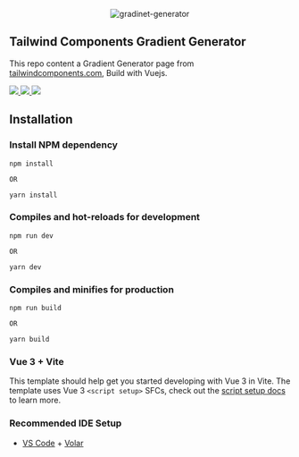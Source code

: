 <p align="center">
    <img src="public/tailwind-gradient-generator-thumbnail.webp" alt="gradinet-generator"></p>

## Tailwind Components Gradient Generator
This repo content a Gradient Generator page from [tailwindcomponents.com](https://tailwindcomponents.com/gradient-generator/), Build with Vuejs.

<a href="https://github.com/tailwindcomponents/gradient-generator/blob/main/LICENSE">
    <img src="https://img.shields.io/github/license/tailwindcomponents/gradient-generator">
</a>

<a href="https://github.com/tailwindcomponents/gradient-generator/stargazers">
    <img src="https://img.shields.io/github/stars/tailwindcomponents/gradient-generator">
</a>

<a href="https://twitter.com/TwComponents">
    <img src="https://img.shields.io/twitter/url?label=Tailwindcomponents&style=social&url=https%3A%2F%2Ftwitter.com%2FTwComponents">
</a>

## Installation

### Install NPM dependency

```
npm install 

OR

yarn install
```

### Compiles and hot-reloads for development
```
npm run dev

OR

yarn dev
```

### Compiles and minifies for production
```
npm run build

OR

yarn build
```

### Vue 3 + Vite

This template should help get you started developing with Vue 3 in Vite. The template uses Vue 3 `<script setup>` SFCs, check out the [script setup docs](https://v3.vuejs.org/api/sfc-script-setup.html#sfc-script-setup) to learn more.

### Recommended IDE Setup

- [VS Code](https://code.visualstudio.com/) + [Volar](https://marketplace.visualstudio.com/items?itemName=Vue.volar)
